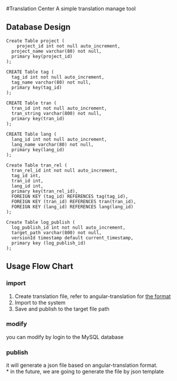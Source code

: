 #Translation Center
A simple translation manage tool

## Database Design

```mysql
Create Table project (
	project_id int not null auto_increment,
  project_name varchar(80) not null,
  primary key(project_id)
);

CREATE Table tag (
  tag_id int not null auto_increment,
  tag_name varchar(80) not null,
  primary key(tag_id)
);

CREATE Table tran (
  tran_id int not null auto_increment,
  tran_string varchar(800) not null,
  primary key(tran_id)
);

CREATE Table lang (
  lang_id int not null auto_increment,
  lang_name varchar(80) not null,
  primary key(lang_id)
);

Create Table tran_rel (
  tran_rel_id int not null auto_increment,
  tag_id int,
  tran_id int,
  lang_id int,
  primary key(tran_rel_id),
  FOREIGN KEY (tag_id) REFERENCES tag(tag_id),
  FOREIGN KEY (tran_id) REFERENCES tran(tran_id),
  FOREIGN KEY (lang_id) REFERENCES lang(lang_id)
);

Create Table log_publish (
  log_publish_id int not null auto_increment,
  target_path varchar(800) not null,
  versionId timestamp default current_timestamp,
  primary key (log_publish_id)
);
```

## Usage Flow Chart

### import
1. Create translation file, refer to angular-translation for [the format](https://angular-translate.github.io/)
2. Import to the system
3. Save and publish to the target file path

### modify
you can modify by login to the MySQL database

### publish
it will generate a json file based on angular-translation format.  
\* in the future, we are going to generate the file by json template

